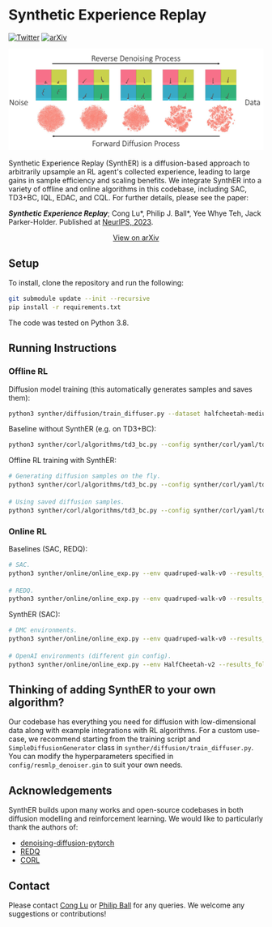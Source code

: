 # Synthetic Experience Replay

[![Twitter](https://badgen.net/badge/icon/twitter?icon=twitter&label)](https://twitter.com/cong_ml/status/1635642214586937346)
[![arXiv](https://img.shields.io/badge/arXiv-2210.07105-b31b1b.svg)](https://arxiv.org/abs/2303.06614)

<p align="center">
  <img src="figs/diffusion.png" />
</p>

Synthetic Experience Replay (SynthER) is a diffusion-based approach to arbitrarily upsample an RL agent's collected
experience, leading to large gains in sample efficiency and scaling benefits. We integrate SynthER into a variety of
offline and online algorithms in this codebase, including SAC, TD3+BC, IQL, EDAC, and CQL. For further details, please
see the paper:

**_Synthetic Experience Replay_**; Cong Lu*, Philip J. Ball*, Yee Whye Teh, Jack Parker-Holder. Published at [NeurIPS, 2023](https://neurips.cc/virtual/2023/poster/72742).

<p align="center">
  <a href=https://arxiv.org/abs/2303.06614>View on arXiv</a>
</p>

## Setup

To install, clone the repository and run the following:

```bash 
git submodule update --init --recursive
pip install -r requirements.txt
```

The code was tested on Python 3.8.

## Running Instructions

### Offline RL

Diffusion model training (this automatically generates samples and saves them):

```bash
python3 synther/diffusion/train_diffuser.py --dataset halfcheetah-medium_replay-v2
```

Baseline without SynthER (e.g. on TD3+BC):

```bash
python3 synther/corl/algorithms/td3_bc.py --config synther/corl/yaml/td3_bc/halfcheetah/medium_replay_v2.yaml --checkpoints_path corl_logs/
```

Offline RL training with SynthER:

```bash
# Generating diffusion samples on the fly.
python3 synther/corl/algorithms/td3_bc.py --config synther/corl/yaml/td3_bc/halfcheetah/medium_replay_v2.yaml --checkpoints_path corl_logs/ --name SynthER --diffusion_path path/to/model-100000.pt

# Using saved diffusion samples.
python3 synther/corl/algorithms/td3_bc.py --config synther/corl/yaml/td3_bc/halfcheetah/medium_replay_v2.yaml --checkpoints_path corl_logs/ --name SynthER --diffusion_path path/to/samples.npz
```

### Online RL

Baselines (SAC, REDQ):

```bash
# SAC.
python3 synther/online/online_exp.py --env quadruped-walk-v0 --results_folder online_logs/ --exp_name SAC --gin_config_files 'config/online/sac.gin'

# REDQ.
python3 synther/online/online_exp.py --env quadruped-walk-v0 --results_folder online_logs/ --exp_name REDQ --gin_config_files 'config/online/redq.gin'
```

SynthER (SAC):

```bash
# DMC environments.
python3 synther/online/online_exp.py --env quadruped-walk-v0 --results_folder online_logs/ --exp_name SynthER --gin_config_files 'config/online/sac_synther_dmc.gin' --gin_params 'redq_sac.utd_ratio = 20' 'redq_sac.num_samples = 1000000'

# OpenAI environments (different gin config).
python3 synther/online/online_exp.py --env HalfCheetah-v2 --results_folder online_logs/ --exp_name SynthER --gin_config_files 'config/online/sac_synther_openai.gin' --gin_params 'redq_sac.utd_ratio = 20' 'redq_sac.num_samples = 1000000'
```

## Thinking of adding SynthER to your own algorithm?

Our codebase has everything you need for diffusion with low-dimensional data along with example integrations with RL algorithms.
For a custom use-case, we recommend starting from the training script and `SimpleDiffusionGenerator` class
in `synther/diffusion/train_diffuser.py`. You can modify the hyperparameters specified in `config/resmlp_denoiser.gin`
to suit your own needs.

## Acknowledgements

SynthER builds upon many works and open-source codebases in both diffusion modelling and reinforcement learning. We
would like to particularly thank the authors of:

- [denoising-diffusion-pytorch](https://github.com/lucidrains/denoising-diffusion-pytorch/tree/main/denoising_diffusion_pytorch)
- [REDQ](https://github.com/watchernyu/REDQ)
- [CORL](https://github.com/tinkoff-ai/CORL)

## Contact

Please contact [Cong Lu](mailto:cong.lu@stats.ox.ac.uk) or [Philip Ball](mailto:ball@robots.ox.ac.uk) for any queries.
We welcome any suggestions or contributions! 
